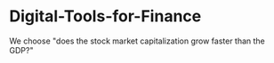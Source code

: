 # Digital-Tools-for-Finance
We choose "does the stock market capitalization grow faster than the GDP?"
